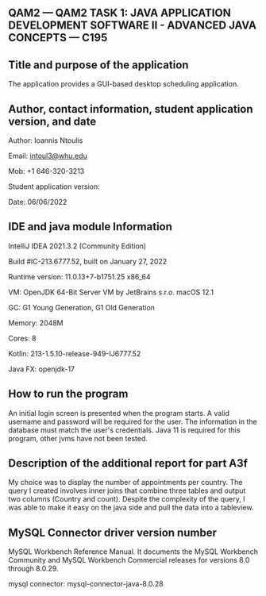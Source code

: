 QAM2 — QAM2 TASK 1: JAVA APPLICATION DEVELOPMENT
SOFTWARE II - ADVANCED JAVA CONCEPTS — C195
--
Title and purpose of the application
-

The application provides a GUI-based desktop scheduling application.

Author, contact information, student application version, and date
-
Author: Ioannis Ntoulis

Email: intoul3@whu.edu

Mob: +1 646-320-3213

Student application version: 

Date: 06/06/2022

IDE and java module Information
--
IntelliJ IDEA 2021.3.2 (Community Edition)

Build #IC-213.6777.52, built on January 27, 2022

Runtime version: 11.0.13+7-b1751.25 x86_64

VM: OpenJDK 64-Bit Server VM by JetBrains s.r.o.
macOS 12.1

GC: G1 Young Generation, G1 Old Generation

Memory: 2048M

Cores: 8

Kotlin: 213-1.5.10-release-949-IJ6777.52

Java FX: openjdk-17


How to run the program
--
An initial login screen is presented when the program starts. A valid username and password will be required for the user. The information in the database must match the user's credentials. Java 11 is required for this program, other jvms have not been tested.

Description of the additional report for part A3f
--
My choice was to display the number of appointments per country. The query I created involves inner joins that combine three tables and output two columns (Country and count). Despite the complexity of the query, I was able to make it easy on the java side and pull the data into a tableview.

MySQL Connector driver version number
--
MySQL Workbench Reference Manual. It documents the MySQL Workbench Community and MySQL Workbench Commercial releases for versions 8.0 through 8.0.29.

mysql connector: mysql-connector-java-8.0.28




